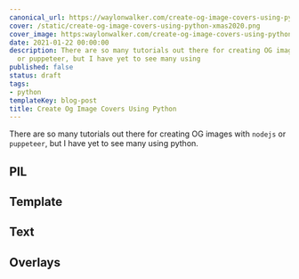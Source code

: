 ```yaml
---
canonical_url: https://waylonwalker.com/create-og-image-covers-using-python
cover: /static/create-og-image-covers-using-python-xmas2020.png
cover_image: https:waylonwalker.com/create-og-image-covers-using-python.png
date: 2021-01-22 00:00:00
description: There are so many tutorials out there for creating OG images with nodejs
  or puppeteer, but I have yet to see many using
published: false
status: draft
tags:
- python
templateKey: blog-post
title: Create Og Image Covers Using Python
---
```


There are so many tutorials out there for creating OG images with `nodejs` or
`puppeteer`, but I have yet to see many using python.

## PIL

## Template

## Text


## Overlays